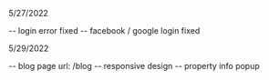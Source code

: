 5/27/2022

-- login error fixed
-- facebook / google login fixed

5/29/2022

-- blog page url: /blog
-- responsive design
-- property info popup
